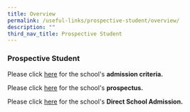 ```yaml
---
title: Overview
permalink: /useful-links/prospective-student/overview/
description: ""
third_nav_title: Prospective Student
---
```

### Prospective Student

Please click [here](/files/Admission.pdf) for the school's **admission criteria.**  
  
Please click [here](https://drive.google.com/file/d/1-9R8koqTWcQ_ij1vhkitxsvBZc6WBvxt/view) for the school's **prospectus.**  

Please click [here](https://drive.google.com/file/d/1AQEkRiIw8RoQMDmnk9PKGlDIOYbleP_J/view?usp=sharing) for the school's **Direct School Admission.**
